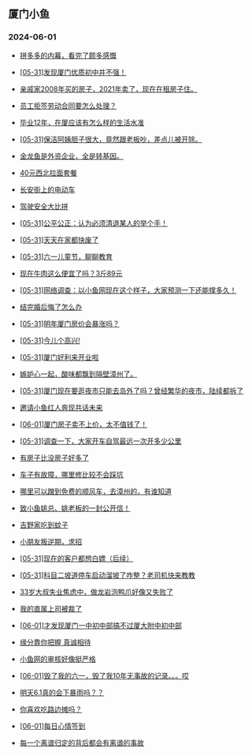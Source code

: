 ## 厦门小鱼 
### 2024-06-01

+ [拼多多的内幕，看完了颇多感慨](http://bbs.xmfish.com/read-htm-tid-18198194.html)

+ [[05-31]发现厦门优质初中并不强！](http://bbs.xmfish.com/read-htm-tid-18198345.html)

+ [亲戚家2008年买的房子，2021年卖了，现在在租房子住。](http://bbs.xmfish.com/read-htm-tid-18198401.html)

+ [员工拒签劳动合同要怎么处理？](http://bbs.xmfish.com/read-htm-tid-18198247.html)

+ [毕业12年，在厦应该有怎么样的生活水准](http://bbs.xmfish.com/read-htm-tid-18198249.html)

+ [[05-31]保洁阿姨胆子很大，竟然跟老板吵，差点儿被开除。](http://bbs.xmfish.com/read-htm-tid-18198350.html)

+ [金龙鱼是外资企业，全是转基因。](http://bbs.xmfish.com/read-htm-tid-18198314.html)

+ [40元西北拉面套餐](http://bbs.xmfish.com/read-htm-tid-18198400.html)

+ [长安街上的电动车](http://bbs.xmfish.com/read-htm-tid-18198181.html)

+ [驾驶安全大比拼](http://bbs.xmfish.com/read-htm-tid-18198184.html)

+ [[05-31]公平公正：认为必须清退某人的举个手！](http://bbs.xmfish.com/read-htm-tid-18198470.html)

+ [[05-31]天天在家都快废了](http://bbs.xmfish.com/read-htm-tid-18198444.html)

+ [[05-31]六一儿童节，聊聊教育](http://bbs.xmfish.com/read-htm-tid-18198471.html)

+ [现在牛肉这么便宜了吗？3斤89元](http://bbs.xmfish.com/read-htm-tid-18198465.html)

+ [[05-31]网络调查：以小鱼网现在这个样子，大家预测一下还能撑多久！](http://bbs.xmfish.com/read-htm-tid-18198388.html)

+ [结完婚后悔了怎么办](http://bbs.xmfish.com/read-htm-tid-18198351.html)

+ [[05-31]明年厦门房价会暴涨吗？](http://bbs.xmfish.com/read-htm-tid-18198521.html)

+ [[05-31]今儿个高兴!](http://bbs.xmfish.com/read-htm-tid-18198530.html)

+ [[05-31]厦门好利来开业啦](http://bbs.xmfish.com/read-htm-tid-18198435.html)

+ [嫉妒心一起，酸味都飘到隔壁漳州了。](http://bbs.xmfish.com/read-htm-tid-18198578.html)

+ [[05-31]厦门现在要逛夜市只能去岛外了吗？曾经繁华的夜市，陆续都拆了](http://bbs.xmfish.com/read-htm-tid-18198421.html)

+ [邀请小鱼红人奔现共话未来](http://bbs.xmfish.com/read-htm-tid-18198597.html)

+ [[06-01]厦门房子卖不上价，太不值钱了！](http://bbs.xmfish.com/read-htm-tid-18198666.html)

+ [[05-31]调查一下，大家开车自驾最远一次开多少公里](http://bbs.xmfish.com/read-htm-tid-18198493.html)

+ [有房子比没房子好多了](http://bbs.xmfish.com/read-htm-tid-18198544.html)

+ [车子有故障，哪里修比较不会踩坑](http://bbs.xmfish.com/read-htm-tid-18198473.html)

+ [哪里可以蹭到免费的顺风车，去漳州的，有谁知道](http://bbs.xmfish.com/read-htm-tid-18198478.html)

+ [致小鱼姚总、姚老板的一封公开信！](http://bbs.xmfish.com/read-htm-tid-18198677.html)

+ [吉野家吃到蚊子](http://bbs.xmfish.com/read-htm-tid-18198560.html)

+ [小朋友叛逆期，求招](http://bbs.xmfish.com/read-htm-tid-18198553.html)

+ [[05-31]现在的客户都想白嫖（后续）](http://bbs.xmfish.com/read-htm-tid-18198594.html)

+ [[05-31]科目二坡道停车启动溜坡了咋整？老司机快来教教](http://bbs.xmfish.com/read-htm-tid-18198552.html)

+ [33岁大叔失业焦虑中，做龙岩泡鸭爪好像又失败了](http://bbs.xmfish.com/read-htm-tid-18198639.html)

+ [我的直属上司被裁了](http://bbs.xmfish.com/read-htm-tid-18198730.html)

+ [[06-01]才发现厦门一中初中部搞不过厦大附中初中部](http://bbs.xmfish.com/read-htm-tid-18198734.html)

+ [缘分靠你把握 真诚相待](http://bbs.xmfish.com/read-htm-tid-18198564.html)

+ [小鱼网的审核好像挺严格](http://bbs.xmfish.com/read-htm-tid-18198567.html)

+ [[06-01]毁了我的六一，毁了我10年无事故的记录。。。哎](http://bbs.xmfish.com/read-htm-tid-18198660.html)

+ [明天6.1真的会下暴雨吗？？](http://bbs.xmfish.com/read-htm-tid-18198635.html)

+ [你喜欢吃路边摊吗？](http://bbs.xmfish.com/read-htm-tid-18198625.html)

+ [[06-01]每日心情签到](http://bbs.xmfish.com/read-htm-tid-18198638.html)

+ [每一个离谱归定的背后都会有离谱的事故](http://bbs.xmfish.com/read-htm-tid-18198636.html)

